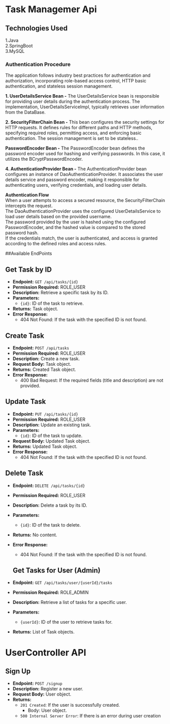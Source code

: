 <h1>Task Managemer Api</h1>
<h2>Technologies Used</h2>
<p>1.Java<br>
2.SpringBoot<br>
3.MySQL
</p>
<div class="box">
  <h3>Authentication Procedure</h3>
<P> The application follows industry best practices for authentication and authorization, incorporating role-based access control, HTTP basic authentication, and stateless session management.
</P>
<p><b>1. UserDetailsService Bean -</b>
  The UserDetailsService bean is responsible for providing user details during the authentication process. The implementation, UserDetailsServiceImpl, typically retrieves user information from the DataBase.</p>
<p></p>
<p><b>2. SecurityFilterChain Bean -</b>
  This bean configures the security settings for HTTP requests. It defines rules for different paths and HTTP methods, specifying required roles, permitting access, and enforcing basic authentication. The session management is set to be stateless..</p>
<p></p>
<p><b>PasswordEncoder Bean -</b>
  The PasswordEncoder bean defines the password encoder used for hashing and verifying passwords. In this case, it utilizes the BCryptPasswordEncoder.</p>
<p></p>
<p><b>4. AuthenticationProvider Bean -</b>
  The AuthenticationProvider bean configures an instance of DaoAuthenticationProvider. It associates the user details service and password encoder, making it responsible for authenticating users, verifying credentials, and loading user details.</p></div>
<p></p>
<p><b>Authentication Flow</b><br>
When a user attempts to access a secured resource, the SecurityFilterChain intercepts the request.<br>
The DaoAuthenticationProvider uses the configured UserDetailsService to load user details based on the provided username.<br>
The password provided by the user is hashed using the configured PasswordEncoder, and the hashed value is compared to the stored password hash.<br>
If the credentials match, the user is authenticated, and access is granted according to the defined roles and access rules.</p>

##Available EndPoints

## Get Task by ID
- **Endpoint:** `GET /api/tasks/{id}`
- **Permission Required:** ROLE_USER
- **Description:** Retrieve a specific task by its ID.
- **Parameters:**
  - `{id}`: ID of the task to retrieve.
- **Returns:** Task object.
- **Error Response:**
  - 404 Not Found: If the task with the specified ID is not found.

## Create Task
- **Endpoint:** `POST /api/tasks`
- **Permission Required:** ROLE_USER
- **Description:** Create a new task.
- **Request Body:** Task object.
- **Returns:** Created Task object.
- **Error Response:**
  - 400 Bad Request: If the required fields (title and description) are not provided.

## Update Task
- **Endpoint:** `PUT /api/tasks/{id}`
- **Permission Required:** ROLE_USER
- **Description:** Update an existing task.
- **Parameters:**
  - `{id}`: ID of the task to update.
- **Request Body:** Updated Task object.
- **Returns:** Updated Task object.
- **Error Response:**
  - 404 Not Found: If the task with the specified ID is not found.

## Delete Task
- **Endpoint:** `DELETE /api/tasks/{id}`
- **Permission Required:** ROLE_USER
- **Description:** Delete a task by its ID.
- **Parameters:**
  - `{id}`: ID of the task to delete.
- **Returns:** No content.
- **Error Response:**
  - 404 Not Found: If the task with the specified ID is not found.

   ## Get Tasks for User (Admin)
- **Endpoint:** `GET /api/tasks/user/{userId}/tasks`
- **Permission Required:** ROLE_ADMIN
- **Description:** Retrieve a list of tasks for a specific user.
- **Parameters:**
  - `{userId}`: ID of the user to retrieve tasks for.
- **Returns:** List of Task objects. 

# UserController API

## Sign Up
- **Endpoint:** `POST /signup`
- **Description:** Register a new user.
- **Request Body:** User object.
- **Returns:**
  - `201 Created`: If the user is successfully created.
    - Body: User object.
  - `500 Internal Server Error`: If there is an error during user creation

